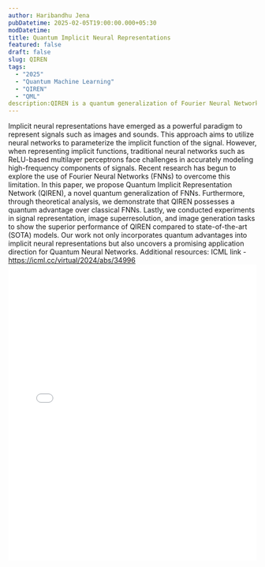 ```yaml
---
author: Haribandhu Jena
pubDatetime: 2025-02-05T19:00:00.000+05:30 
modDatetime: 
title: Quantum Implicit Neural Representations
featured: false
draft: false
slug: QIREN
tags:
  - "2025" 
  - "Quantum Machine Learning"
  - "QIREN"
  - "QML" 
description:QIREN is a quantum generalization of Fourier Neural Networks (FNNs) for implicit neural representations, offering a quantum advantage in modeling high-frequency signal components. It outperforms SOTA models in signal representation, image superresolution, and image generation.
---
```


Implicit neural representations have emerged as a powerful paradigm to represent signals such as images and sounds. This approach aims to utilize neural networks to parameterize the implicit function of the signal. However, when representing implicit functions, traditional neural networks such as ReLU-based multilayer perceptrons face challenges in accurately modeling high-frequency components of signals. Recent research has begun to explore the use of Fourier Neural Networks (FNNs) to overcome this limitation. In this paper, we propose Quantum Implicit Representation Network (QIREN), a novel quantum generalization of FNNs. Furthermore, through theoretical analysis, we demonstrate that QIREN possesses a quantum advantage over classical FNNs. Lastly, we conducted experiments in signal representation, image superresolution, and image generation tasks to show the superior performance of QIREN compared to state-of-the-art (SOTA) models. Our work not only incorporates quantum advantages into implicit neural representations but also uncovers a promising application direction for Quantum Neural Networks.
Additional resources:
ICML link - https://icml.cc/virtual/2024/abs/34996
<embed src="/labtalks/assets/slides/2025-02-05--Haribandhu--QIREN.pdf" type="application/pdf" width="100%" height="600px">